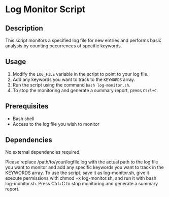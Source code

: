 # Log Monitor Script

## Description
This script monitors a specified log file for new entries and performs basic analysis by counting occurrences of specific keywords.

## Usage
1. Modify the `LOG_FILE` variable in the script to point to your log file.
2. Add any keywords you want to track to the `KEYWORDS` array.
3. Run the script using the command `bash log-monitor.sh`.
4. To stop the monitoring and generate a summary report, press `Ctrl+C`.

## Prerequisites
- Bash shell
- Access to the log file you wish to monitor

## Dependencies
No external dependencies required.

Please replace /path/to/your/logfile.log with the actual path to the log file you want to monitor and add any specific keywords you want to track in the KEYWORDS array. To use the script, save it as log-monitor.sh, give it execute permissions with chmod +x log-monitor.sh, and run it with bash log-monitor.sh. Press Ctrl+C to stop monitoring and generate a summary report.

